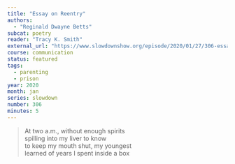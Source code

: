 ```yaml
---
title: "Essay on Reentry"
authors:
  - "Reginald Dwayne Betts"
subcat: poetry
reader: "Tracy K. Smith"
external_url: "https://www.slowdownshow.org/episode/2020/01/27/306-essay-on-reentry"
course: communication
status: featured
tags:
  - parenting
  - prison
year: 2020
month: jan
series: slowdown
number: 306
minutes: 5
---
```


> At two a.m., without enough spirits  
spilling into my liver to know  
to keep my mouth shut, my youngest  
learned of years I spent inside a box
